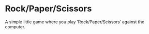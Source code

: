 # Rock/Paper/Scissors
A simple little game where you play 'Rock/Paper/Scissors' against the computer.

